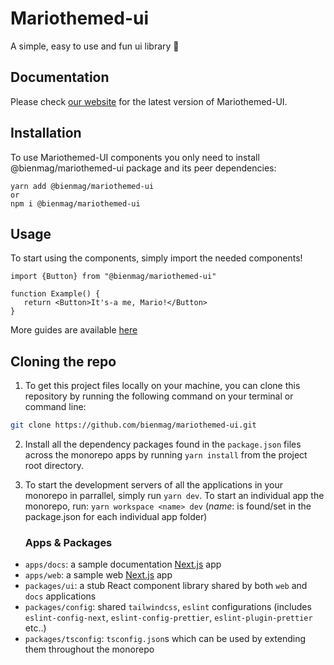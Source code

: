 # Mariothemed-ui

A simple, easy to use and fun ui library 🍄

## Documentation
Please check [our website](https://bienmag.github.io/mariothemed-ui/) for the latest version of Mariothemed-UI.

## Installation
To use Mariothemed-UI components you only need to install @bienmag/mariothemed-ui package and its peer dependencies: 

```
yarn add @bienmag/mariothemed-ui
or
npm i @bienmag/mariothemed-ui
```

## Usage
To start using the components, simply import the needed components!

```
import {Button} from "@bienmag/mariothemed-ui"

function Example() {
   return <Button>It's-a me, Mario!</Button>
}
```
More guides are available [here](https://bienmag.github.io/mariothemed-ui/)

## Cloning the repo
1. To get this project files locally on your machine, you can clone this repository by running the following command on your terminal or command line:

```sh
git clone https://github.com/bienmag/mariothemed-ui.git
```

2. Install all the dependency packages found in the `package.json` files across the monorepo apps by running `yarn install` from the project root directory.
   
3. To start the development servers of all the applications in your monorepo in parrallel, simply run `yarn dev`. To start an individual app the monorepo, run:
   `yarn workspace <name> dev` (_name_: is found/set in the package.json for each individual app folder)

   ### Apps & Packages

- `apps/docs`: a sample documentation [Next.js]() app
- `apps/web`: a sample web [Next.js]() app
- `packages/ui`: a stub React component library shared by both `web` and `docs` applications
- `packages/config`: shared `tailwindcss`, `eslint` configurations (includes `eslint-config-next`, `eslint-config-prettier`, `eslint-plugin-prettier` etc..)
- `packages/tsconfig`: `tsconfig.json`s which can be used by extending them throughout the monorepo
